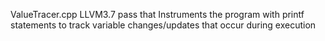 ValueTracer.cpp 
	LLVM3.7 pass that Instruments the program 
	with printf statements to track variable 
	changes/updates that occur during execution
